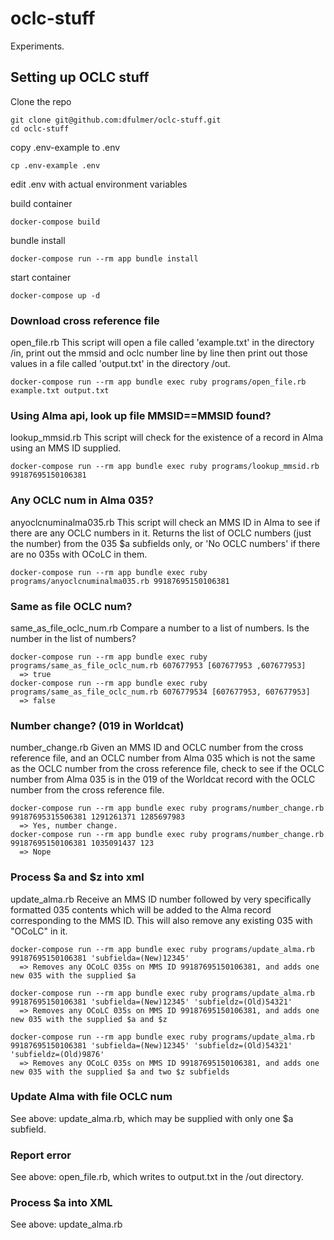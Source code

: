 # oclc-stuff
Experiments.

## Setting up OCLC stuff

Clone the repo

```
git clone git@github.com:dfulmer/oclc-stuff.git
cd oclc-stuff
```

copy .env-example to .env

```
cp .env-example .env
```

edit .env with actual environment variables

build container
```
docker-compose build
```

bundle install
```
docker-compose run --rm app bundle install
```

start container
```
docker-compose up -d
```


### Download cross reference file
open_file.rb
This script will open a file called 'example.txt' in the directory /in, print out the mmsid and oclc number line by line then print out those values in a file called 'output.txt' in the directory /out.
```
docker-compose run --rm app bundle exec ruby programs/open_file.rb example.txt output.txt
```

### Using Alma api, look up file MMSID==MMSID found?
lookup_mmsid.rb
This script will check for the existence of a record in Alma using an MMS ID supplied.
```
docker-compose run --rm app bundle exec ruby programs/lookup_mmsid.rb 99187695150106381
```

### Any OCLC num in Alma 035?
anyoclcnuminalma035.rb
This script will check an MMS ID in Alma to see if there are any OCLC numbers in it. Returns the list of OCLC numbers (just the number) from the 035 $a subfields only, or 'No OCLC numbers' if there are no 035s with OCoLC in them.
```
docker-compose run --rm app bundle exec ruby programs/anyoclcnuminalma035.rb 99187695150106381
```
### Same as file OCLC num?
same_as_file_oclc_num.rb
Compare a number to a list of numbers. Is the number in the list of numbers?
```
docker-compose run --rm app bundle exec ruby programs/same_as_file_oclc_num.rb 607677953 [607677953 ,607677953]
  => true
docker-compose run --rm app bundle exec ruby programs/same_as_file_oclc_num.rb 6076779534 [607677953, 607677953]
  => false
```

### Number change? (019 in Worldcat)
number_change.rb
Given an MMS ID and OCLC number from the cross reference file,
and an OCLC number from Alma 035 which is not the same as the OCLC number from the cross reference file,
check to see if the OCLC number from Alma 035 is in the 019 of the Worldcat record with the OCLC number from the cross reference file.
```
docker-compose run --rm app bundle exec ruby programs/number_change.rb 99187695315506381 1291261371 1285697983
  => Yes, number change.
docker-compose run --rm app bundle exec ruby programs/number_change.rb 99187695150106381 1035091437 123
  => Nope
```

### Process $a and $z into xml
update_alma.rb
Receive an MMS ID number followed by very specifically formatted 035 contents which will be added to the Alma record corresponding to the MMS ID.
This will also remove any existing 035 with "OCoLC" in it.
```
docker-compose run --rm app bundle exec ruby programs/update_alma.rb 99187695150106381 'subfielda=(New)12345'
  => Removes any OCoLC 035s on MMS ID 99187695150106381, and adds one new 035 with the supplied $a

docker-compose run --rm app bundle exec ruby programs/update_alma.rb 99187695150106381 'subfielda=(New)12345' 'subfieldz=(Old)54321'
  => Removes any OCoLC 035s on MMS ID 99187695150106381, and adds one new 035 with the supplied $a and $z

docker-compose run --rm app bundle exec ruby programs/update_alma.rb 99187695150106381 'subfielda=(New)12345' 'subfieldz=(Old)54321' 'subfieldz=(Old)9876'
  => Removes any OCoLC 035s on MMS ID 99187695150106381, and adds one new 035 with the supplied $a and two $z subfields
```

### Update Alma with file OCLC num
See above: update_alma.rb, which may be supplied with only one $a subfield.

### Report error
See above: open_file.rb, which writes to output.txt in the /out directory.

### Process $a into XML
See above: update_alma.rb
